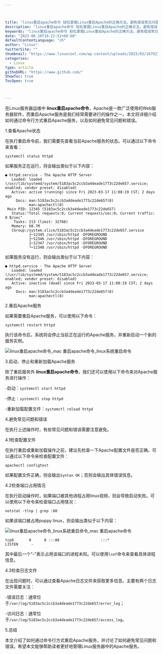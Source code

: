```yaml
---



title: "linux重启apache命令 轻松掌握Linux重启Apache的正确方法，避免错误常见问题"
description: "linux重启apache命令 轻松掌握Linux重启Apache的正确方法，避免错误常见问题"
keywords: "linux重启apache命令 轻松掌握Linux重启Apache的正确方法，避免错误常见问题"
date: "2023-06-18T16:22:52+08:00"
defaultContentLanguage: "zh"
author: "Linux"
twitterSite: ""
thumbnail: "https://www.linuxcool.com/wp-content/uploads/2023/03/1679234640909_0.png"
categories:
  - Linux
type: article
githubURL: "https://www.github.com/"
ShowToc: true
TocOpen: true



---
```


在Linux服务器运维中 **linux重启apache命令**，Apache是一款广泛使用的Web服务器软件，而重启Apache服务是我们经常需要进行的操作之一。本文将详细介绍如何通过命令行方式重启Apache服务，以及如何避免常见问题和错误。

1.查看Apache状态

在执行重启命令前，我们需要先查看当前Apache服务的状态。可以通过以下命令来查看：

```
systemctl status httpd
```

如果服务正在运行，将会输出类似于以下内容：

```
● httpd.service - The Apache HTTP Server
   Loaded: loaded (/usr/lib/systemd/system/5183ac5c2ccb3a4deade1773c22de657.service; enabled; vendor preset: disabled)
   Active: active (running) since Fri 2023-03-17 11:08:19 CST; 2 days ago
     Docs: man:5183ac5c2ccb3a4deade1773c22de657(8)
           man:apachectl(8)
 Main PID: 12345 (5183ac5c2ccb3a4deade1773c22de657)
   Status:"Total requests:0; Current requests/sec:0; Current traffic:   0 B/sec"
    Tasks: 213 (limit: 32768)
   Memory: 60.7M
   CGroup:/system.slice/5183ac5c2ccb3a4deade1773c22de657.service
           ├─12345 /usr/sbin/httpd -DFOREGROUND
           ├─12346 /usr/sbin/httpd -DFOREGROUND
           ├─12347 /usr/sbin/httpd -DFOREGROUND
           └─12348 /usr/sbin/httpd -DFOREGROUND
```

如果服务没有运行，则会输出类似于以下内容：

```
● httpd.service - The Apache HTTP Server
   Loaded: loaded (/usr/lib/systemd/system/5183ac5c2ccb3a4deade1773c22de657.service; enabled; vendor preset: disabled)
   Active: inactive (dead) since Fri 2023-03-17 11:08:19 CST; 2 days ago
     Docs: man:5183ac5c2ccb3a4deade1773c22de657(8)
           man:apachectl(8)
```

2.重启Apache服务

如果需要重启Apache服务，可以使用以下命令：

```
systemctl restart httpd
```

执行该命令后，系统将会停止当前正在运行的Apache服务，并重新启动一个新的服务实例。

![linux重启apache命令_mac 重启apache命令_linux系统重启命令](https://www.linuxcool.com/wp-content/uploads/2023/03/1679234640909_0.png)

3.启动、停止和重新加载Apache服务

除了重启服务外 **linux重启apache命令**，我们还可以使用以下命令来对Apache服务进行操作：

-启动：`systemctl start httpd`

-停止：`systemctl stop httpd`

-重新加载配置文件：`systemctl reload httpd`

4.避免常见问题和错误

在执行上述操作时，有些常见问题和错误需要注意避免。

4.1检查配置文件

在执行重启或重新加载操作之前，建议先检查一下Apache配置文件是否正确。可以通过以下命令来检查配置文件：

```
apachectl configtest
```

如果配置文件正确，则会输出`Syntax OK`；否则会输出具体错误信息。

4.2检查端口占用情况

在执行启动操作时，如果端口被其他进程占用linux视频，则会导致启动失败。可以使用以下命令来检查端口占用情况：

```
netstat -tlnp | grep :80
```

如果该端口被占用puppy linux，则会输出类似于以下内容：

![linux重启apache命令_linux系统重启命令_mac 重启apache命令](https://www.linuxcool.com/wp-content/uploads/2023/03/1679234640909_1.webp)

```
tcp6       0      0 :::80                   :::*                    LISTEN      -
```

其中最后一个“-”表示占用该端口的进程未知。可以使用`lsof`命令来查看具体进程信息。

4.3检查日志文件

在出现问题时，可以通过查看Apache日志文件来获取更多信息。主要有两个日志文件需要关注：

-错误日志：通常位于`/var/log/5183ac5c2ccb3a4deade1773c22de657/error_log`；

-访问日志：通常位于`/var/log/5183ac5c2ccb3a4deade1773c22de657/access_log`。

5.总结

本文介绍了如何通过命令行方式重启Apache服务，并讨论了如何避免常见问题和错误。希望本文能够帮助读者更好地管理Linux服务器中的Apache服务。